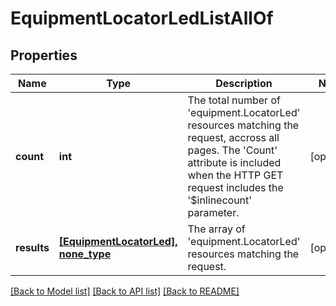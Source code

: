 # EquipmentLocatorLedListAllOf

## Properties
Name | Type | Description | Notes
------------ | ------------- | ------------- | -------------
**count** | **int** | The total number of &#39;equipment.LocatorLed&#39; resources matching the request, accross all pages. The &#39;Count&#39; attribute is included when the HTTP GET request includes the &#39;$inlinecount&#39; parameter. | [optional] 
**results** | [**[EquipmentLocatorLed], none_type**](EquipmentLocatorLed.md) | The array of &#39;equipment.LocatorLed&#39; resources matching the request. | [optional] 

[[Back to Model list]](../README.md#documentation-for-models) [[Back to API list]](../README.md#documentation-for-api-endpoints) [[Back to README]](../README.md)



